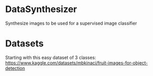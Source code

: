 # DataSynthesizer
Synthesize images to be used for a supervised image classifier

# Datasets
Starting with this easy dataset of 3 classes: https://www.kaggle.com/datasets/mbkinaci/fruit-images-for-object-detection